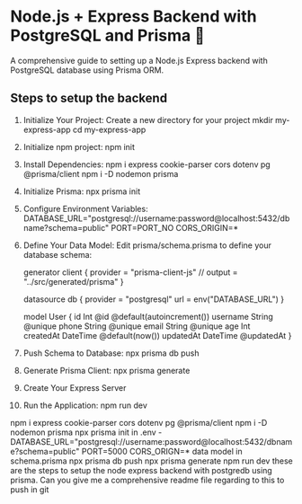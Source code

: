 # Node.js + Express Backend with PostgreSQL and Prisma 🚀

A comprehensive guide to setting up a Node.js Express backend with PostgreSQL database using Prisma ORM.

## Steps to setup the backend

1. Initialize Your Project:
    Create a new directory for your project
        mkdir my-express-app
        cd my-express-app

2. Initialize npm project:
    npm init

3. Install Dependencies:
    npm i express cookie-parser cors dotenv pg @prisma/client
    npm i -D nodemon prisma

4. Initialize Prisma:
    npx prisma init

5. Configure Environment Variables:
    DATABASE_URL="postgresql://username:password@localhost:5432/dbname?schema=public"
    PORT=PORT_NO
    CORS_ORIGIN=*        

6. Define Your Data Model:
    Edit prisma/schema.prisma to define your database schema:

    generator client {
        provider = "prisma-client-js"
        // output   = "../src/generated/prisma"
    }

    datasource db {
        provider = "postgresql"
        url      = env("DATABASE_URL")
    }

    model User {
        id        Int      @id @default(autoincrement())
        username  String   @unique
        phone     String   @unique
        email     String   @unique
        age       Int       
        createdAt DateTime @default(now())
        updatedAt DateTime @updatedAt
    }

7. Push Schema to Database:
    npx prisma db push

8. Generate Prisma Client:
    npx prisma generate 

9. Create Your Express Server

10. Run the Application:
    npm run dev

npm i express cookie-parser cors dotenv pg @prisma/client
npm i -D nodemon prisma
npx prisma init
in .env -
DATABASE_URL="postgresql://username:password@localhost:5432/dbname?schema=public"
PORT=5000
CORS_ORIGN=*
data model in schema.prisma
npx prisma db push
npx prisma generate
npm run dev
these are the steps to setup the node express backend with postgredb using prisma. 
Can you give me a comprehensive readme file regarding to this to push in git  
